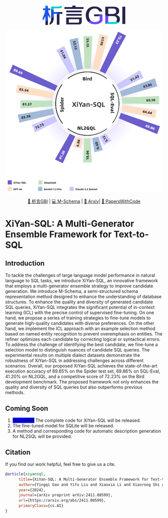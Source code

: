 <p align="center">
  <img src="https://raw.githubusercontent.com/XGenerationLab/XiYan-SQL/main/xiyanGBI.png" alt="image" />
</p>

<p align="center">
  <img src="https://raw.githubusercontent.com/XGenerationLab/XiYan-SQL/main/xiyansql.png" alt="image" width="500"/>
</p>


<div align="center">
  
[🤗 析言GBI](https://bailian.console.aliyun.com/xiyan) | 
[💻 M-Schema](https://github.com/XGenerationLab/M-Schema) | 
[📖 Arxiv](https://arxiv.org/abs/2411.08599)| 
[📄 PapersWithCode](https://paperswithcode.com/paper/xiyan-sql-a-multi-generator-ensemble)

</div>

# XiYan-SQL: A Multi-Generator Ensemble Framework for Text-to-SQL

## Introduction
To tackle the challenges of large language model performance in natural language to SQL tasks, we introduce XiYan-SQL, an innovative framework that employs a multi-generator ensemble strategy to improve candidate generation.
We introduce M-Schema, a semi-structured schema representation method designed to enhance the understanding of database structures.
To enhance the quality and diversity of generated candidate SQL queries, XiYan-SQL integrates the significant potential of in-context learning (ICL) with the precise control of supervised fine-tuning.
On one hand, we propose a series of training strategies to fine-tune models to generate high-quality candidates with diverse preferences.
On the other hand, we implement the ICL approach with an example selection method based on named entity recognition to prevent overemphasis on entities.
The refiner optimizes each candidate by correcting logical or syntactical errors.
To address the challenge of identifying the best candidate, we fine-tune a selection model to distinguish nuances of candidate SQL queries.
The experimental results on multiple dialect datasets demonstrate the robustness of XiYan-SQL in addressing challenges across different scenarios.
Overall, our proposed XiYan-SQL achieves the state-of-the-art execution accuracy of 89.65\% on the Spider test set, 69.86\% on SQL-Eval, 41.20\% on NL2GQL, and a competitive score of 72.23\% on the Bird development benchmark.
The proposed framework not only enhances the quality and diversity of SQL queries but also outperforms previous methods.

## Coming Soon
1. <span style="background-color: blue;">Dec. 2024</span> The complete code for XiYan-SQL will be released.
2. The fine-tuned model for SQLite will be released.
3. A method and corresponding code for automatic description generation for NL2SQL will be provided.

## Citation
If you find our work helpful, feel free to give us a cite.
```bibtex
@article{xiyansql,
      title={XiYan-SQL: A Multi-Generator Ensemble Framework for Text-to-SQL}, 
      author={Yingqi Gao and Yifu Liu and Xiaoxia Li and Xiaorong Shi and Yin Zhu and Yiming Wang and Shiqi Li and Wei Li and Yuntao Hong and Zhiling Luo and Jinyang Gao and Liyu Mou and Yu Li},
      year={2024},
      journal={arXiv preprint arXiv:2411.08599},
      url={https://arxiv.org/abs/2411.08599},
      primaryClass={cs.AI}
}
```
